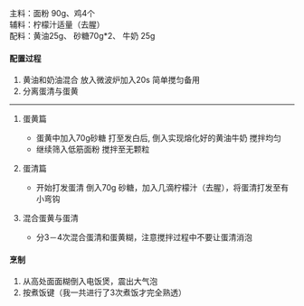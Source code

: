 主料：面粉 90g、鸡4个   
辅料：柠檬汁适量（去腥）  
配料：黄油25g、 砂糖70g*2、 牛奶 25g

#### 配置过程

1. 黄油和奶油混合 放入微波炉加入20s 简单搅匀备用
2. 分离蛋清与蛋黄
-----------
1. 蛋黄篇

    * 蛋黄中加入70g砂糖 打至发白后, 倒入实现熔化好的黄油牛奶 搅拌均匀
    * 继续筛入低筋面粉 搅拌至无颗粒
    
2. 蛋清篇

    * 开始打发蛋清 倒入70g 砂糖，加入几滴柠檬汁（去腥），将蛋清打发至有小弯钩

3. 混合蛋黄与蛋清

    * 分3－4次混合蛋清和蛋黄糊，注意搅拌过程中不要让蛋清消泡

#### 烹制
1. 从高处面面糊倒入电饭煲，震出大气泡
2. 按煮饭键（我一共进行了3次煮饭才完全熟透）
